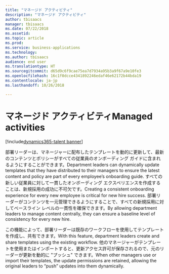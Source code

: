 ```yaml
---
title: "マネージド アクティビティ"
description: "マネージド アクティビティ"
author: tbisaacs
manager: tbisaacs
ms.date: 07/22/2018
ms.assetid: 
ms.topic: article
ms.prod: 
ms.service: business-applications
ms.technology: 
ms.author: tbisaacs
audience: end user
ms.translationtype: HT
ms.sourcegitcommit: d65d9c6f9cae75ea7d7934a95b3a9f67a9e10fe3
ms.openlocfilehash: 16c1f0dcce4341892246edaf46e62172b44bda19
ms.contentlocale: ja-jp
ms.lasthandoff: 10/26/2018

---
```

#  <a name="managed-activities"></a><span data-ttu-id="774c3-103">マネージド アクティビティ</span><span class="sxs-lookup"><span data-stu-id="774c3-103">Managed activities</span></span>

[!include[dynamics365-talent banner](../../includes/dynamics365-talent.md)]



<span data-ttu-id="774c3-104">部署リーダーは、マネージャーに配布したテンプレートを動的に更新して、最新のコンテンツとポリシーがすべての従業員のオンボーディング ガイドに含まれるようにすることができます。</span><span class="sxs-lookup"><span data-stu-id="774c3-104">Department leaders can dynamically update templates that they have distributed to their managers to ensure the latest content and policy are part of every employee’s onboarding guide.</span></span> <span data-ttu-id="774c3-105">すべての新しい従業員に対して一貫したオンボーディング エクスペリエンスを作成することは、新規採用の成功に不可欠です。</span><span class="sxs-lookup"><span data-stu-id="774c3-105">Creating a consistent onboarding experience for every new employee is critical for new hire success.</span></span> <span data-ttu-id="774c3-106">部署リーダーがコンテンツを一元管理できるようにすることで、すべての新規採用に対してベースライン レベルの一貫性を確保できます。</span><span class="sxs-lookup"><span data-stu-id="774c3-106">By allowing department leaders to manage content centrally, they can ensure a baseline level of consistency for every new hire.</span></span> 

<span data-ttu-id="774c3-107">この機能によって、部署リーダーは既存のワークフローを使用してテンプレートを作成し、共有できます。</span><span class="sxs-lookup"><span data-stu-id="774c3-107">With this feature, department leaders create and share templates using the existing workflow.</span></span> <span data-ttu-id="774c3-108">他のマネージャーがテンプレートを使用またはインポートすると、更新アクセス許可が保存されるので、元のリーダーが更新を動的に "プッシュ" できます。</span><span class="sxs-lookup"><span data-stu-id="774c3-108">When other managers use or import their templates, the update permissions are retained, allowing the original leaders to “push” updates into them dynamically.</span></span>

<!--
## Who uses this feature
Department leaders and managers of managers.
## License required
Talent license 
## Development status
In development
## Target timeframe
Public Preview: July
-->

